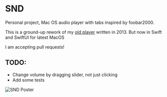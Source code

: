 # SND

Personal project, Mac OS audio player with tabs inspired by foobar2000.

This is a ground-up rework of my [old player](https://github.com/r-ss/SND.legacy) written in 2013.
But now in Swift and SwiftUI for latest MacOS

I am accepting pull requests!

## TODO:
- Change volume by dragging slider, not just clicking
- Add some tests



![SND Poster](https://media.ress.ws/snd_screenshot.png)
